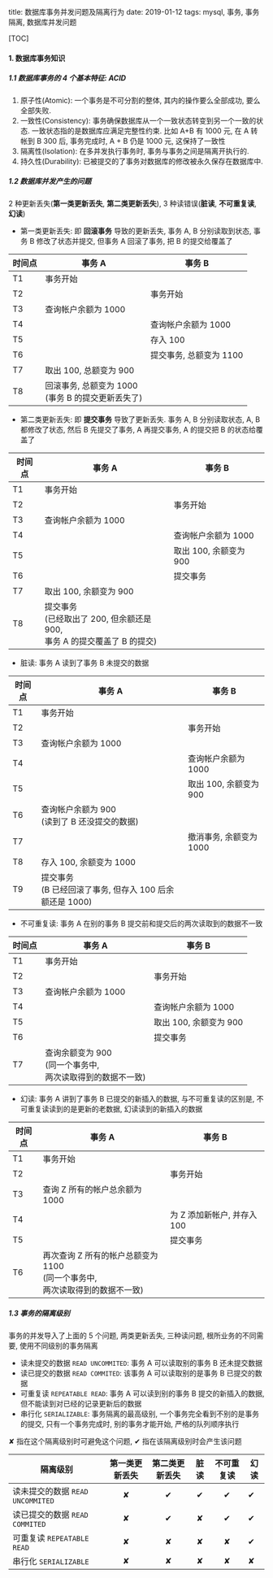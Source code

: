 title: 数据库事务并发问题及隔离行为
date: 2019-01-12
tags: mysql, 事务, 事务隔离, 数据库并发问题



[TOC]



#### 1. 数据库事务知识

##### 1.1 数据库事务的 4 个基本特征: ACID

1. 原子性(Atomic): 一个事务是不可分割的整体, 其内的操作要么全部成功, 要么全部失败.
2. 一致性(Consistency): 事务确保数据库从一个一致状态转变到另一个一致的状态. 一致状态指的是数据库应满足完整性约束. 比如 A+B 有 1000 元, 在 A 转帐到 B 300 后, 事务完成时, A + B 仍是 1000 元, 这保持了一致性
3. 隔离性(Isolation): 在多并发执行事务时, 事务与事务之间是隔离开执行的.
4. 持久性(Durability): 已被提交的了事务对数据库的修改被永久保存在数据库中.

##### 1.2 数据库并发产生的问题

2 种更新丢失(**第一类更新丢失**, **第二类更新丢失**), 3 种读错误(**脏读**, **不可重复读**, **幻读**)

* 第一类更新丢失: 即 **回滚事务** 导致的更新丢失, 事务 A, B 分别读取到状态, 事务 B 修改了状态并提交, 但事务 A 回滚了事务, 把 B 的提交给覆盖了

| 时间点 | 事务 A                                                 | 事务 B                  |
| ------ | ------------------------------------------------------ | ----------------------- |
| T1     | 事务开始                                               |                         |
| T2     |                                                        | 事务开始                |
| T3     | 查询帐户余额为 1000                                    |                         |
| T4     |                                                        | 查询帐户余额为 1000     |
| T5     |                                                        | 存入 100                |
| T6     |                                                        | 提交事务, 总额变为 1100 |
| T7     | 取出 100, 总额变为 900                                 |                         |
| T8     | 回滚事务, 总额变为 1000<br />(事务 B 的提交更新丢失了) |                         |

* 第二类更新丢失: 即 **提交事务** 导致了更新丢失. 事务 A, B 分别读取状态, A, B 都修改了状态, 然后 B 先提交了事务, A 再提交事务, A 的提交把 B 的状态给覆盖了

| 时间点 | 事务 A                 | 事务 B                 |
| ------ | ---------------------- | ---------------------- |
| T1     | 事务开始               |                        |
| T2     |                        | 事务开始               |
| T3     | 查询帐户余额为 1000    |                        |
| T4     |                        | 查询帐户余额为 1000    |
| T5     |                        | 取出 100, 余额变为 900 |
| T6     |                        | 提交事务               |
| T7     | 取出 100, 余额变为 900 |                        |
| T8     | 提交事务<br />(已经取出了 200, 但余额还是900,<br />事务 A 的提交覆盖了 B 的提交)	|                        |

* 脏读: 事务 A 读到了事务 B 未提交的数据

| 时间点 | 事务 A                                                       | 事务 B                  |
| ------ | ------------------------------------------------------------ | ----------------------- |
| T1     | 事务开始                                                     |                         |
| T2     |                                                              | 事务开始                |
| T3     | 查询帐户余额为 1000                                          |                         |
| T4     |                                                              | 查询帐户余额为 1000     |
| T5     |                                                              | 取出 100, 余额变为 900  |
| T6     | 查询帐户余额为 900<br />(读到了 B 还没提交的数据)            |                         |
| T7     |                                                              | 撤消事务, 余额变为 1000 |
| T8     | 存入 100, 余额变为 1000                                      |                         |
| T9     | 提交事务<br />(B 已经回滚了事务, 但存入 100 后余额还是 1000) |                         |

* 不可重复读: 事务 A 在别的事务 B 提交前和提交后的两次读取到的数据不一致

| 时间点 | 事务 A                 | 事务 B                 |
| ------ | ---------------------- | ---------------------- |
| T1     | 事务开始               |                        |
| T2     |                        | 事务开始               |
| T3     | 查询帐户余额为 1000    |                        |
| T4     |                        | 查询帐户余额为 1000    |
| T5     |                        | 取出 100, 余额变为 900 |
| T6     |                        | 提交事务               |
| T7     | 查询余额变为 900<br />(同一个事务中, <br />两次读取得到的数据不一致) |                        |

* 幻读: 事务 A 讲到了事务 B 已提交的新插入的数据, 与不可重复读的区别是, 不可重复读读到的是更新的老数据, 幻读读到的新插入的数据

| 时间点 | 事务 A                                                       | 事务 B                      |
| ------ | ------------------------------------------------------------ | --------------------------- |
| T1     | 事务开始                                                     |                             |
| T2     |                                                              | 事务开始                    |
| T3     | 查询 Z 所有的帐户总余额为 1000                               |                             |
| T4     |                                                              | 为 Z 添加新帐户, 并存入 100 |
| T5     |                                                              | 提交事务                    |
| T6     | 再次查询 Z 所有的帐户总额变为 1100<br />(同一个事务中, <br />两次读取得到的数据不一致) |                             |

##### 1.3 事务的隔离级别

事务的并发导入了上面的 5 个问题, 两类更新丢失, 三种读问题, 根所业务的不同需要, 使用不同级别的事务隔离

* 读未提交的数据 `READ UNCOMMITED`: 事务 A 可以读取别的事务 B 还未提交数据
* 读已提交的数据 `READ COMMITED`: 该事务 A 可以读取别的是事务 B 已提交的数据
* 可重复读 `REPEATABLE READ`: 事务 A 可以读到别的事务 B 提交的新插入的数据, 但不能读到对已经的记录更新后的数据
* 串行化 `SERIALIZABLE`: 事务隔离的最高级别, 一个事务完全看到不别的是事务的提交, 只有一个事务完成时, 别的事务才能开始, 严格的队列顺序执行

✘ 指在这个隔离级别时可避免这个问题, ✔︎ 指在该隔离级别时会产生该问题

| 隔离级别                         | 第一类更新丢失 | 第二类更新丢失 | 脏读 | 不可重复读 | 幻读 |
| -------------------------------- | :------------: | :------------: | :--: | :--------: | ---- |
| 读未提交的数据 `READ UNCOMMITED` |       ✘        |       ✔︎        |  ✔︎   |     ✔︎      | ✔︎    |
| 读已提交的数据 `READ COMMITED`   |       ✘        |       ✔︎        |  ✘   |     ✔︎      | ✔︎    |
| 可重复读 `REPEATABLE READ`       |       ✘        |       ✘        |  ✘   |     ✘      | ✔︎    |
| 串行化 `SERIALIZABLE`            |       ✘        |       ✘        |  ✘   |     ✘      | ✘    |










